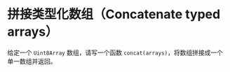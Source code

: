 
# 拼接类型化数组（Concatenate typed arrays）

给定一个 `Uint8Array` 数组，请写一个函数 `concat(arrays)`，将数组拼接成一个单一数组并返回。
